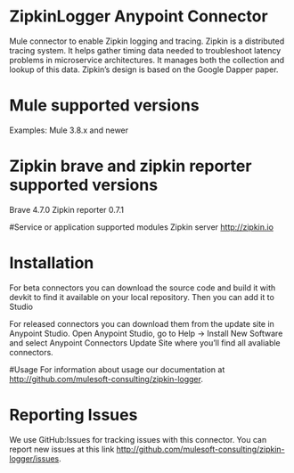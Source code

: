 # ZipkinLogger Anypoint Connector
Mule connector to enable Zipkin logging and tracing. Zipkin is a distributed tracing system. It helps gather timing data needed to troubleshoot latency problems in microservice architectures. It manages both the collection and lookup of this data. Zipkin’s design is based on the Google Dapper paper.

# Mule supported versions
Examples:
Mule 3.8.x and newer

# Zipkin brave and zipkin reporter supported versions
Brave 4.7.0
Zipkin reporter 0.7.1

#Service or application supported modules
Zipkin server http://zipkin.io


# Installation 
For beta connectors you can download the source code and build it with devkit to find it available on your local repository. Then you can add it to Studio

For released connectors you can download them from the update site in Anypoint Studio. 
Open Anypoint Studio, go to Help → Install New Software and select Anypoint Connectors Update Site where you’ll find all avaliable connectors.

#Usage
For information about usage our documentation at http://github.com/mulesoft-consulting/zipkin-logger.

# Reporting Issues
We use GitHub:Issues for tracking issues with this connector. You can report new issues at this link http://github.com/mulesoft-consulting/zipkin-logger/issues.
